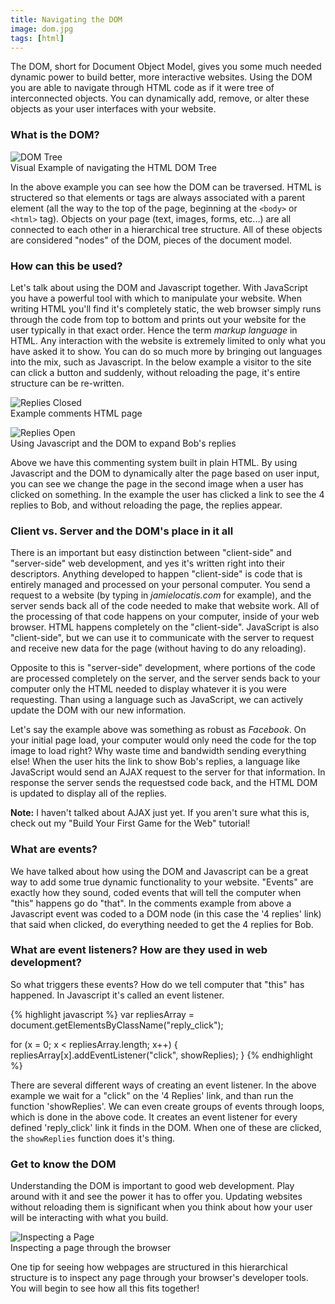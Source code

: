 ```yaml
---
title: Navigating the DOM
image: dom.jpg
tags: [html]
---
```


The DOM, short for Document Object Model, gives you some much needed dynamic power to build better, more interactive websites. Using the DOM you are able to navigate through HTML code as if it were tree of interconnected objects. You can dynamically add, remove, or alter these objects as your user interfaces with your website.

### What is the DOM?

<div class="img-container"><img src="{{ "/assets/images/DOM/pic_html_tree.gif" | relative_url }}" alt="DOM Tree" class="article-image"></div>
<div class="img-container img-caption">Visual Example of navigating the HTML DOM Tree</div>

In the above example you can see how the DOM can be traversed. HTML is structered so that elements or tags are always associated with a parent element (all the way to the top of the page, beginning at the `<body>` or  `<html>` tag). Objects on your page (text, images, forms, etc...) are all connected to each other in a hierarchical tree structure. All of these objects are considered "nodes" of the DOM, pieces of the document model.

### How can this be used?

Let's talk about using the DOM and Javascript together. With JavaScript you have a powerful tool with which to manipulate your website. When writing HTML you'll find it's completely static, the web browser simply runs through the code from top to bottom and prints out your website for the user typically in that exact order. Hence the term _markup language_ in HTML. Any interaction with the website is extremely limited to only what you have asked it to show. You can do so much more by bringing out languages into the mix, such as Javascript. In the below example a visitor to the site can click a button and suddenly, without reloading the page, it's entire structure can be re-written.

<div class="img-container"><img src="{{ "/assets/images/DOM/comments1.png" | relative_url }}" alt="Replies Closed" class="article-image"></div>
<div class="img-container img-caption">Example comments HTML page</div>
<p></p>
<div class="img-container"><img src="{{ "/assets/images/DOM/comments2.png" | relative_url }}" alt="Replies Open" class="article-image"></div>
<div class="img-container img-caption">Using Javascript and the DOM to expand Bob's replies</div>

Above we have this commenting system built in plain HTML. By using Javascript and the DOM to dynamically alter the page based on user input, you can see we change the page in the second image when a user has clicked on something. In the example the user has clicked a link to see the 4 replies to Bob, and without reloading the page, the replies appear.

### Client vs. Server and the DOM's place in it all

There is an important but easy distinction between "client-side" and "server-side" web development, and yes it's written right into their descriptors. Anything developed to happen "client-side" is code that is entirely managed and processed on your personal computer. You send a request to a website (by typing in _jamielocatis.com_ for example), and the server sends back all of the code needed to make that website work. All of the processing of that code happens on your computer, inside of your web browser. HTML happens completely on the "client-side". JavaScript is also "client-side", but we can use it to communicate with the server to request and receive new data for the page (without having to do any reloading).

Opposite to this is "server-side" development, where portions of the code are processed completely on the server, and the server sends back to your computer only the HTML needed to display whatever it is you were requesting. Than using a language such as JavaScript, we can actively update the DOM with our new information.

Let's say the example above was something as robust as _Facebook_. On your initial page load, your computer would only need the code for the top image to load right? Why waste time and bandwidth sending everything else! When the user hits the link to show Bob's replies, a language like JavaScript would send an AJAX request to the server for that information. In response the server sends the requestsed code back, and the HTML DOM is updated to display all of the replies.

<div class="note_box"><strong>Note:</strong> I haven't talked about AJAX just yet. If you aren't sure what this is, check out my "Build Your First Game for the Web" tutorial!</div>

### What are events?

We have talked about how using the DOM and Javascript can be a great way to add some true dynamic functionality to your website. "Events" are exactly how they sound, coded events that will tell the computer when "this" happens go do "that". In the comments example from above a Javascript event was coded to a DOM node (in this case the '4 replies' link) that said when clicked, do everything needed to get the 4 replies for Bob.

### What are event listeners? How are they used in web development?

So what triggers these events? How do we tell computer that "this" has happened. In Javascript it's called an event listener.

{% highlight javascript %}
var repliesArray = document.getElementsByClassName("reply_click");

for (x = 0; x < repliesArray.length; x++) {
  repliesArray[x].addEventListener("click", showReplies);
}
{% endhighlight %}

There are several different ways of creating an event listener. In the above example we wait for a "click" on the '4 Replies' link, and than run the function 'showReplies'. We can even create groups of events through loops, which is done in the above code. It creates an event listener for every defined 'reply_click' link it finds in the DOM. When one of these are clicked, the `showReplies` function does it's thing.

### Get to know the DOM

Understanding the DOM is important to good web development. Play around with it and see the power it has to offer you. Updating websites without reloading them is significant when you think about how your user will be interacting with what you build.

<div class="img-container"><img src="{{ "/assets/images/DOM/console_example.jpg" | relative_url }}" alt="Inspecting a Page" class="article-image"></div>
<div class="img-container img-caption">Inspecting a page through the browser</div>

One tip for seeing how webpages are structured in this hierarchical structure is to inspect any page through your browser's developer tools. You will begin to see how all this fits together!